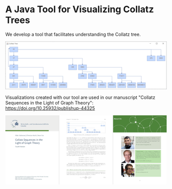 # A Java Tool for Visualizing Collatz Trees

We develop a tool that facilitates understanding the Collatz tree.

<img src="img/h_c5.png" />

Visualizations created with our tool are used in our manuscript "Collatz Sequences in the Light of Graph Theory":
https://doi.org/10.25932/publishup-44325

<img src="img/book.png" />
